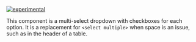 [![experimental](http://badges.github.io/stability-badges/dist/experimental.svg)](http://github.com/badges/stability-badges)

This component is a multi-select dropdown with checkboxes for each option. It is a replacement for `<select multiple>` when space is an issue, such as in the header of a table.
